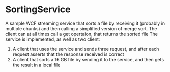 # SortingService
A sample WCF streaming service that sorts a file by receiving it (probably in multiple chunks) and then calling a simplified version of merge sort. The client can at all times call a get opertaion, that returns the sorted file
The service is implemented, as well as two client:
1. A client that uses the service and sends three request, and after each request asserts that the response received is correct
2. A client that sorts a 16 GB file by sending it to the service, and then gets the result in a local file
